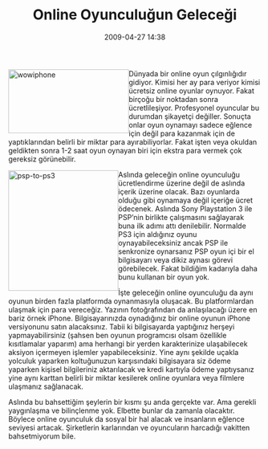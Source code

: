 ﻿---
layout: post
title: Online Oyunculu&#287;un Gelece&#287;i
date: 2009-04-27 14:38
comments: true
categories: []
---
<p><img style="border-bottom: 0px; border-left: 0px; display: inline; margin-left: 0px; border-top: 0px; margin-right: 0px; border-right: 0px" title="wowiphone" border="0" alt="wowiphone" align="left" src="http://onurbaykal.com.tr/wp-content/uploads/2009/04/wowiphone.jpg" width="240" height="127" /> Dünyada bir online oyun çılgınlığıdır gidiyor. Kimisi her ay para veriyor kimisi ücretsiz online oyunlar oynuyor. Fakat birçoğu bir noktadan sonra ücretlileşiyor. Profesyonel oyuncular bu durumdan şikayetçi değiller. Sonuçta onlar oyun oynamayı sadece eğlence için değil para kazanmak için de yaptıklarından belirli bir miktar para ayırabiliyorlar. Fakat işten veya okuldan geldikten sonra 1-2 saat oyun oynayan biri için ekstra para vermek çok gereksiz görünebilir.</p> <!--more-->  <p><img style="border-bottom: 0px; border-left: 0px; display: inline; margin-left: 0px; border-top: 0px; margin-right: 0px; border-right: 0px" title="psp-to-ps3" border="0" alt="psp-to-ps3" align="left" src="http://onurbaykal.com.tr/wp-content/uploads/2009/04/psptops3.jpg" width="219" height="240" /> Aslında geleceğin online oyunculuğu ücretlendirme üzerine değil de aslında içerik üzerine olacak. Bazı oyunlarda olduğu gibi oynamaya değil içeriğe ücret ödecenek. Aslında Sony Playstation 3 ile PSP’nin birlikte çalışmasını sağlayarak buna ilk adımı attı denilebilir. Normalde PS3 için aldığınız oyunu oynayabileceksiniz ancak PSP ile senkronize oynarsanız PSP oyun içi bir el bilgisayarı veya dikiz aynası görevi görebilecek. Fakat bildiğim kadarıyla daha bunu kullanan bir oyun yok.</p>  <p>İşte geleceğin online oyunculuğu da aynı oyunun birden fazla platformda oynanmasıyla oluşacak. Bu platformlardan ulaşmak için para vereceğiz. Yazının fotoğrafından da anlaşılacağı üzere en bariz örnek iPhone. Bilgisayarınızda oynadığınız bir online oyunun iPhone versiyonunu satın alacaksınız. Tabii ki bilgisayarda yaptığınız herşeyi yapmayabilirsiniz (şahsen ben oyunun programcısı olsam özellikle kısıtlamalar yaparım) ama herhangi bir yerden karakterinize ulaşabilecek aksiyon içermeyen işlemler yapabileceksiniz. Yine aynı şekilde uçakla yolculuk yaparken koltuğunuzun karşısındaki bilgisayara siz ödeme yaparken kişisel bilgileriniz aktarılacak ve kredi kartıyla ödeme yaptıysanız yine aynı karttan belirli bir miktar kesilerek online oyunlara veya filmlere ulaşmanız sağlanacak. </p>  <p>Aslında bu bahsettiğim şeylerin bir kısmı şu anda gerçekte var. Ama gerekli yaygınlaşma ve bilinçlenme yok. Elbette bunlar da zamanla olacaktır. Böylece online oyunculuk da sosyal bir hal alacak ve insanların eğlence seviyesi artacak. Şirketlerin karlarından ve oyuncuların harcadığı vakitten bahsetmiyorum bile.</p>
